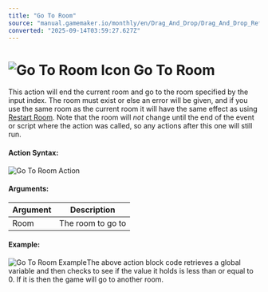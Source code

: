 ```yaml
---
title: "Go To Room"
source: "manual.gamemaker.io/monthly/en/Drag_And_Drop/Drag_And_Drop_Reference/Rooms/Go_To_Room.htm"
converted: "2025-09-14T03:59:27.627Z"
---
```


# ![Go To Room Icon](../../../assets/Images/Scripting_Reference/Drag_And_Drop/Reference/Rooms/i_Rooms_Go_To_Room.png) Go To Room

This action will end the current room and go to the room specified by the input index. The room must exist or else an error will be given, and if you use the same room as the current room it will have the same effect as using [Restart Room](Restart_Room.md). Note that the room will _not_ change until the end of the event or script where the action was called, so any actions after this one will still run.

#### Action Syntax:

![Go To Room Action](../../../assets/Images/Scripting_Reference/Drag_And_Drop/Reference/Rooms/a_Rooms_Go_To_Room.png)

#### Arguments:

| Argument | Description |
| --- | --- |
| Room | The room to go to |

#### Example:

![Go To Room Example](../../../assets/Images/Scripting_Reference/Drag_And_Drop/Reference/Rooms/e_Rooms_Go_To_Room.png)The above action block code retrieves a global variable and then checks to see if the value it holds is less than or equal to 0. If it is then the game will go to another room.